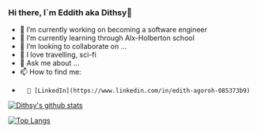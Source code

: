 ### Hi there, I`m Eddith aka Dithsy👋

- 🔭 I’m currently working on becoming a software engineer
- 🌱 I’m currently learning through Alx-Holberton school
- 👯 I’m looking to collaborate on ...
- 🧡 I love travelling, sci-fi 
- 💬 Ask me about ...
- 📫 How to find me:
-       🏢 [LinkedIn](https://www.linkedin.com/in/edith-agoroh-085373b9)

[![Dithsy's github stats](https://github-readme-stats.vercel.app/api?username=Dithsy&count_private=true&show_icons=true&theme=radical&hide_rank=false)](https://github.com/Dithsy/github-readme-stats)


[![Top Langs](https://github-readme-stats.vercel.app/api/top-langs/?username=Dithsy)](https://github.com/Dithsy/github-readme-stats)
